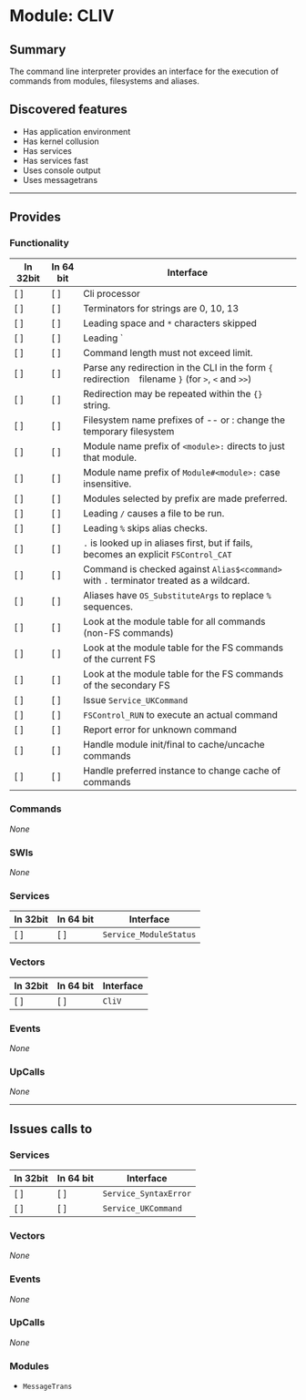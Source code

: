 # Module: CLIV

## Summary

The command line interpreter provides an interface for the execution of commands
from modules, filesystems and aliases.


## Discovered features


* Has application environment
* Has kernel collusion
* Has services
* Has services fast
* Uses console output
* Uses messagetrans

---

## Provides

### Functionality

| In 32bit | In 64 bit | Interface |
|----------|-----------|-----------|
| [ ]      | [ ]       | Cli processor |
| [ ]      | [ ]       | Terminators for strings are 0, 10, 13 |
| [ ]      | [ ]       | Leading space and `*` characters skipped |
| [ ]      | [ ]       | Leading `|` or terminating character makes the command return without error |
| [ ]      | [ ]       | Command length must not exceed limit. |
| [ ]      | [ ]       | Parse any redirection in the CLI in the form `{` ` ` redirection ` ` filename `}` (for `>`, `<` and `>>`) |
| [ ]      | [ ]       | Redirection may be repeated within the `{}` string. |
| [ ]      | [ ]       | Filesystem name prefixes of -<fs>- or <fs>: change the temporary filesystem |
| [ ]      | [ ]       | Module name prefix of `<module>:` directs to just that module. |
| [ ]      | [ ]       | Module name prefix of `Module#<module>:` case insensitive. |
| [ ]      | [ ]       | Modules selected by prefix are made preferred. |
| [ ]      | [ ]       | Leading `/` causes a file to be run. |
| [ ]      | [ ]       | Leading `%` skips alias checks. |
| [ ]      | [ ]       | `.` is looked up in aliases first, but if fails, becomes an explicit `FSControl_CAT` |
| [ ]      | [ ]       | Command is checked against `Alias$<command>` with `.` terminator treated as a wildcard. |
| [ ]      | [ ]       | Aliases have `OS_SubstituteArgs` to replace `%` sequences. |
| [ ]      | [ ]       | Look at the module table for all commands (non-FS commands) |
| [ ]      | [ ]       | Look at the module table for the FS commands of the current FS |
| [ ]      | [ ]       | Look at the module table for the FS commands of the secondary FS |
| [ ]      | [ ]       | Issue `Service_UKCommand` |
| [ ]      | [ ]       | `FSControl_RUN` to execute an actual command |
| [ ]      | [ ]       | Report error for unknown command |
| [ ]      | [ ]       | Handle module init/final to cache/uncache commands |
| [ ]      | [ ]       | Handle preferred instance to change cache of commands |


### Commands


*None*


### SWIs


*None*


### Services


| In 32bit | In 64 bit | Interface |
|----------|-----------|-----------|
| [ ]      | [ ]       | `Service_ModuleStatus` |


### Vectors


| In 32bit | In 64 bit | Interface |
|----------|-----------|-----------|
| [ ]      | [ ]       | `CliV` |


### Events


*None*


### UpCalls


*None*


---

## Issues calls to

### Services


| In 32bit | In 64 bit | Interface |
|----------|-----------|-----------|
| [ ]      | [ ]       | `Service_SyntaxError` |
| [ ]      | [ ]       | `Service_UKCommand` |


### Vectors


*None*


### Events


*None*


### UpCalls


*None*


### Modules


* `MessageTrans`


